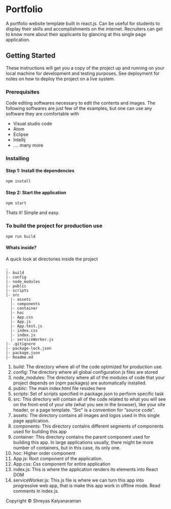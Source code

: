 # Portfolio

A portfolio website template built in react.js. Can be useful for students to display their skills and accomplishments on the internet. Recruiters can get to know more about their applicants by glancing at this single page application.

## Getting Started

These instructions will get you a copy of the project up and running on your local machine for development and testing purposes. See deployment for notes on how to deploy the project on a live system.

### Prerequisites
Code editing softwares necessary to edit the contents and images. The following softwares are just few of the examples, but one can use any software they are comfortable with
- Visual studio code
- Atom
- Eclipse
- Intellij 
- .... many more

### Installing

#### Step 1: Install the dependencies
```
npm install
```

#### Step 2: Start the application
```
npm start
```

Thats it! Simple and easy.

### To build the project for production use
```
npm run build
```

#### Whats inside?
A quick look at directories inside the project
```
.
|- build
|- config
|- node_modules
|- public
|- scripts
|- src
  |- assets
  |- components
  |- container
  |- hoc
  |- App.css
  |- App.js
  |- App.test.js
  |- index.css
  |- index.js
  |- serviceWorker.js
|- .gitignore
|- package-lock.json
|- package.json
|- Readme.md
```

1. build: The directory where all of the code optimized for production use.
2. config: The directory where all global configuration js files are stored
3. node_modules: The directory where all of the modules of code that your project depends on (npm packages) are automatically installed.
4. public: The main index.html file resides here
5. scripts: Set of scripts specified in package.json to perform specific task
6. src: This directory will contain all of the code related to what you will see on the front-end of your site (what you see in the browser), like your site header, or a page template. “Src” is a convention for “source code”.
7. assets: The directory contains all images and logos used in this single page application.
8. components: This directory contains different segments of components used for building this app
9. container: This directory contains the parent component used for building this app. In large applications usually, there might be more number of containers, but in this case, its only one.
10. hoc: Higher order component
11. App.js: Root component of the application.
12. App.css: Css component for entire application
13. index.js: This is where the application renders its elements into React DOM 
14. serviceWorker.js: This js file is where we can turn this app into progressive web app, that is make this app work in offline mode. Read comments in index.js.

Copyright &copy; Shreyas Kalyanaraman

